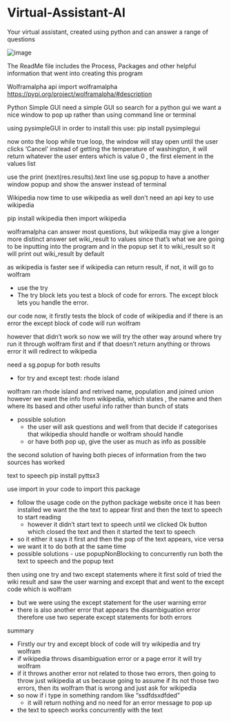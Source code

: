 # Virtual-Assistant-AI
Your virtual assistant, created using python and can answer a range of questions

![image](http://static.businessworld.in/article/article_extra_large_image/1502431470_PZSaUZ_RPA.jpg)


The ReadMe file includes the Process, Packages and other helpful information that went into creating this program

Wolframalpha api
import wolframalpha
https://pypi.org/project/wolframalpha/#description

Python Simple GUI
need a simple GUI
so search for a python gui 
we want a nice window to pop up rather than using command line or terminal

using pysimpleGUI
in order to install this use:
    pip install pysimplegui

now onto the loop
while true loop, the window will stay open until the user clicks ‘Cancel’
instead of getting the temperature of washington, it will return whatever the user enters
which is value 0 , the first element in the values list

use the print (next(res.results).text line 
use sg.popup to have a another window popup and show the answer instead of terminal

Wikipedia
now time to use wikipedia as well
don’t need an api key to use wikipedia
 
pip install wikipedia
then import wikipedia

wolframalpha can answer most questions, but wikipedia may give a longer more distinct answer
set wiki_result to values since that’s what we are going to be inputting into the program
and in the popup set it to wiki_result so it will print out wiki_result by default

as wikipedia is faster see if wikipedia can return  result, if not, it will go to wolfram
- use the try
- The try block lets you test a block of code for errors.
The except block lets you handle the error.

our code now, it firstly tests the block of code of wikipedia and if there is an error the except block of code will run wolfram

however that didn’t work
so now we will try the other way around
where try run it through wolfram first and if that doesn’t return anything or throws error it will redirect to wikipedia

need a sg.popup for both results
- for try and except
test: rhode island

wolfram ran rhode island and retrived name, population and joined union
however we want the info from wikipedia, which states , the name and then where its based and other useful info rather than bunch of stats
- possible solution
    - the user will ask questions and well from that decide if categorises that wikipedia should handle or wolfram should handle
    - or have both pop up, give the user as much as info as possible

the second solution of having both pieces of information from the two sources has worked

text to speech
pip install pyttsx3

use import in your code to import this package
- follow the usage code on the python package website
once it has been installed 
we want the the text to appear first and then the text to speech to start reading 
    - however it didn’t start text to speech until we clicked Ok button which closed the text and then it started the text to speech
- so it either it says it first and then the pop of the text appears, vice versa
- we want it to do both at the same time
- possible solutions
        - use popupNonBlocking to concurrently run both the text to speech and the popup text

then using one try and two except statements
where it first sold of tried the wiki result and saw the user warning and except that and went to the except code which is wolfram
- but we were using the except statement for the user warning error
- there is also another error that appears the disambiguation error
therefore use two seperate except statements for both errors


summary
- Firstly our try and except block of code will try wikipedia and try wolfram
- if wikipedia throws disambiguation error or a page error it will try wolfram
- if it throws another error not related to those two errors, then going to throw just wikipedia at us because going to assume if its not those two errors, then its wolfram that is wrong and just ask for wikipedia
- so now if i type in something random like “ssdfdsxdfded” 
    - it will return nothing and no need for an error message to pop up
 - the text to speech works concurrently with the text
